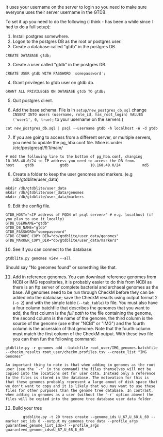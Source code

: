 It uses your username on the server to login so you need to make sure everyone uses their server username in the GTDB.

To set it up you need to do the following (i think - has been a while since I had to do a full setup):

1. Install postgres somewhere. 
2. Logon to the postgres DB as the root or postgres user.
3. Create a database called "gtdb" in the postgres DB.
```
CREATE DATABASE gtdb;
```
3. Create a user called "gtdb" in the postgres DB.
```
CREATE USER gtdb WITH PASSWORD 'somepassword';
```
4. Grant privileges to gtdb user on gtdb db.
```
GRANT ALL PRIVILEGES ON DATABASE gtdb TO gtdb;
```
5. Quit postgres client.

6. Add the base schema. File is in `setup/new_postgres_db.sql` change `INSERT INTO users (username, role_id, has_root_login) VALUES ('user1', 0, true);` to your username on the servers.)

``` 
cat new_postgres_db.sql | psql --username gtdb -h localhost -W -d gtdb
```

7.  If you are going to access from a different server, or multiple servers, you need to update the pg_hba.conf file. Mine is under /etc/postgresql/9.1/main/
```
# Add the following line to the bottom of pg_hba.conf, changing 10.168.48.0/24 to IP address you need to access the DB from.
host     gtdb            gtdb          10.168.48.0/24          md5
```
8.  Create a folder to keep the user genomes and markers. (e.g /db/gtdblite/user_data)
```    
mkdir /db/gtdblite/user_data
mkdir /db/gtdblite/user_data/genomes
mkdir /db/gtdblite/user_data/markers
```
9.  Edit the config file.
```    
GTDB_HOST="<IP address of FQDN of psql server>" # e.g. localhost (if you plan to use it locally)
GTDB_USERNAME="gtdb"
GTDB_DB_NAME="gtdb"
GTDB_PASSWORD="somepassword"
GTDB_GENOME_COPY_DIR="db/gtdblite/user_data/genomes"
GTDB_MARKER_COPY_DIR="db/gtdblite/user_data/markers"
```

10. See if you can connect to the database:
```
gtdblite.py genomes view --all
```
Should say "No genomes found" or something like that.

11. Add in reference genomes. You can download reference genomes from
    NCBI or IMG repositories, it is probably easier to do this from
    NCBI as there is an ftp server of complete bacterial and archaeal
    genomes as the base. All genomes need to be run through CheckM before
    they can be added into the database; save the CheckM results using
    output format 2 (`-o 2`) and with the simple table (`--tab_table`)
    to file. You must also have a four column batchfile that describes
    the genomes that you want to add, the first column is the *full
    path* to the file containing the genome, the second column is the
    name of the genome, the third column is the source of the genome
    (use either "NCBI" or "IMG") and the fourth column is the accession
    of that genome. Note that the fourth column must match the first
    column of the CheckM output. With these two file you can then fun
    the following command:
```
gtdblite.py -r genomes add --batchfile root_user/IMG_genomes.batchfile --checkm_results root_user/checkm.profiles.tsv --create_list "IMG Genomes"
```
    An important thing to note is that when adding in genomes as the root
    user (see the `-r` in the command) the files themselves will not be
    copied into the locations set for user data. Instead only a reference
    to the files is stored in the database. The motovation for this is
    that these genomes probably represent a large amout of disk space that
    we don't want to copy and it is likely that you may want to use these
    files for other purposes than the genome tree database. In contrast,
    when adding in genomes as a user (without the `-r` option above) the
    files will be copied into the genome tree database user data folder.

12. Build your tree
```
        gtdblite.py -t 20 trees create --genome_ids U_67,U_68,U_69 --marker_set_ids 8 --output my_genomes_tree_data --profile_args guaranteed_genome_list_ids=7 --profile_args guaranteed_genome_ids=U_67,U_68,U_69
```
